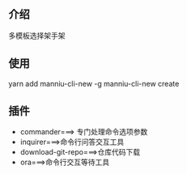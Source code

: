 
## 介绍
多模板选择架手架

## 使用
yarn add manniu-cli-new -g
manniu-cli-new create <projectName>

## 插件
- commander===> 专门处理命令选项参数
- inquirer===>命令行问答交互工具
- download-git-repo===>仓库代码下载
- ora===>命令行交互等待工具
